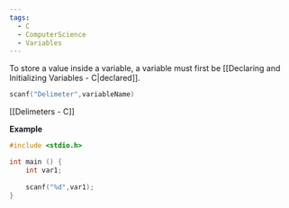 ```yaml
---
tags:
  - C
  - ComputerScience
  - Variables
---
```

To store a value inside a variable, a variable must first be [[Declaring and Initializing Variables - C|declared]].
``` c
scanf("Delimeter",variableName)
```
[[Delimeters - C]]

**Example**
``` c
#include <stdio.h>

int main () {
	int var1;
	
	scanf("%d",var1);
}
```
